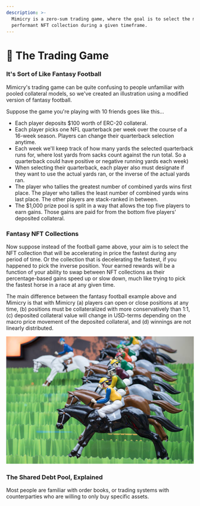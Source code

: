 ```yaml
---
description: >-
  Mimicry is a zero-sum trading game, where the goal is to select the most
  performant NFT collection during a given timeframe.
---
```


# 🎲 The Trading Game

### It's Sort of Like Fantasy Football

Mimicry's trading game can be quite confusing to people unfamiliar with pooled collateral models, so we've created an illustration using a modified version of fantasy football.&#x20;

Suppose the game you're playing with 10 friends goes like this…

* Each player deposits $100 worth of ERC-20 collateral.
* Each player picks one NFL quarterback per week over the course of a 16-week season. Players can change their quarterback selection anytime.
* Each week we'll keep track of how many yards the selected quarterback runs for, where lost yards from sacks count against the run total. So a quarterback could have positive or negative running yards each week)
* When selecting their quarterback, each player also must designate if they want to use the actual yards ran, or the inverse of the actual yards ran.
* The player who tallies the greatest number of combined yards wins first place. The player who tallies the least number of combined yards wins last place. The other players are stack-ranked in between.
* The $1,000 prize pool is split in a way that allows the top five players to earn gains. Those gains are paid for from the bottom five players' deposited collateral.

### Fantasy NFT Collections

Now suppose instead of the football game above, your aim is to select the NFT collection that will be accelerating in price the fastest during any period of time. Or the collection that is decelerating the fastest, if you happened to pick the inverse position. Your earned rewards will be a function of your ability to swap between NFT collections as their percentage-based gains speed up or slow down, much like trying to pick the fastest horse in a race at any given time.

The main difference between the fantasy football example above and Mimicry is that with Mimicry (a) players can open or close positions at any time, (b) positions must be collateralized with more conservatively than 1:1, (c) deposited collateral value will change in USD-terms depending on the macro price movement of the deposited collateral, and (d) winnings are not linearly distributed.

![Imagine each horse is a different NFT collection](.gitbook/assets/horserace.jpeg)

### The Shared Debt Pool, Explained

Most people are familiar with order books, or trading systems with counterparties who are willing to only buy specific assets.&#x20;
